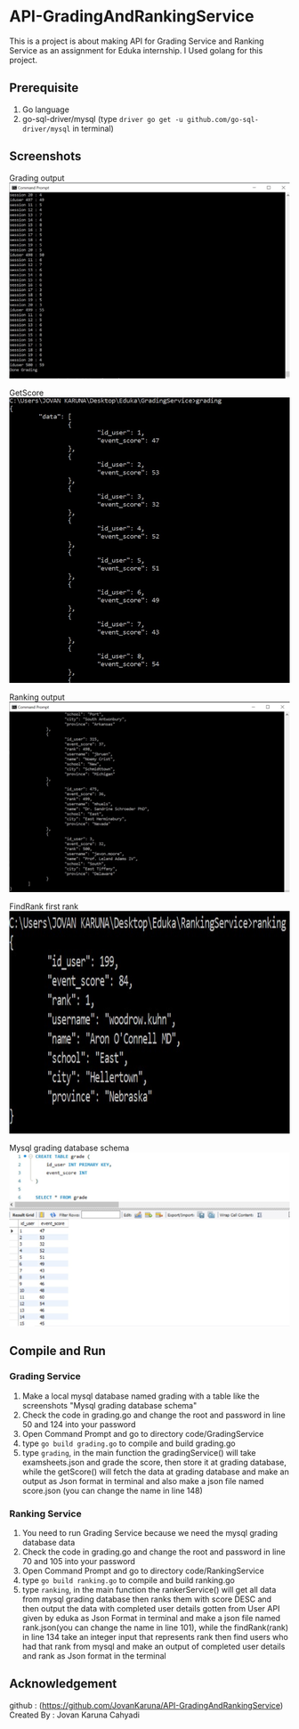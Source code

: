 # API-GradingAndRankingService
This is a project is about making API for Grading Service and Ranking Service as an assignment for Eduka internship.
I Used golang for this project.

## Prerequisite
1. Go language
1. go-sql-driver/mysql (type `driver go get -u github.com/go-sql-driver/mysql` in terminal)

## Screenshots
Grading output
<img src="screenshots/ExamsheetsJson_Gradingoutput.jpg">

GetScore
<img src="screenshots/API_getScore_from_Mysql.jpg">

Ranking output
<img src="screenshots/RankerService.jpg">

FindRank first rank
<img src="screenshots/findRank_1.jpg" height= "400">

Mysql grading database schema
<img src="screenshots/Input_to_Mysql.jpg">

## Compile and Run
### Grading Service
1. Make a local mysql database named grading with a table like the screenshots "Mysql grading database schema"
1. Check the code in grading.go and change the root and password in line 50 and 124 into your password
1. Open Command Prompt and go to directory code/GradingService
1. type `go build grading.go` to compile and build grading.go
1. type `grading`, in the main function the gradingService() will take examsheets.json and grade the score, 
then store it at grading database, while the getScore() will fetch the data at grading database and make an output as Json format
in terminal and also make a json file named score.json (you can change the name in line 148)

### Ranking Service
1. You need to run Grading Service because we need the mysql grading database data
1. Check the code in grading.go and change the root and password in line 70 and 105 into your password
1. Open Command Prompt and go to directory code/RankingService
1. type `go build ranking.go` to compile and build ranking.go
1. type `ranking`, in the main function the rankerService() will get all data from mysql grading database then ranks them with
score DESC and then output the data with completed user details gotten from User API given by eduka as Json Format in terminal
and make a json file named rank.json(you can change the name in line 101), while the findRank(rank) in line 134 take an integer input
that represents rank then find users who had that rank from mysql and make an output of completed user details and rank as Json format 
in the terminal 



## Acknowledgement
github : (https://github.com/JovanKaruna/API-GradingAndRankingService) Created By : Jovan Karuna Cahyadi 

